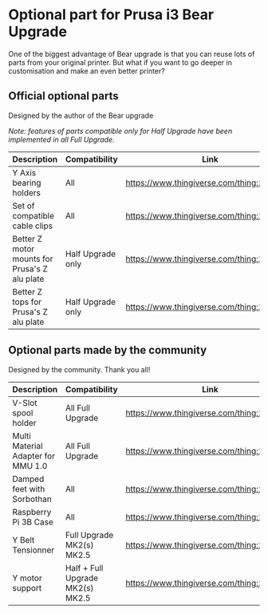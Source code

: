 # Optional part for Prusa i3 Bear Upgrade

One of the biggest advantage of Bear upgrade is that you can reuse lots of parts from your original printer. But what if you want to go deeper in customisation and make an even better printer?


## Official optional parts

Designed by the author of the Bear upgrade

*Note: features of parts compatible only for Half Upgrade have been implemented in all Full Upgrade.*

| Description | Compatibility | Link |
|-------------|---------------|------|
| Y Axis bearing holders | All | https://www.thingiverse.com/thing:2823171 |
| Set of compatible cable clips | All | https://www.thingiverse.com/thing:2676595 |
| Better Z motor mounts for Prusa's Z alu plate | Half Upgrade only | https://www.thingiverse.com/thing:2775169 |
| Better Z tops for Prusa's Z alu plate | Half Upgrade only | https://www.thingiverse.com/thing:2552246 |



## Optional parts made by the community 

Designed by the community. Thank you all!

| Description | Compatibility | Link |
|-------------|---------------|------|
| V-Slot spool holder | All Full Upgrade | https://www.thingiverse.com/thing:2846383 |
| Multi Material Adapter for MMU 1.0 | All Full Upgrade | https://www.thingiverse.com/thing:2831583 |
| Damped feet with Sorbothan | All | https://www.thingiverse.com/thing:2844995 |
| Raspberry Pi 3B Case | All | https://www.thingiverse.com/thing:2869086 |
| Y Belt Tensionner | Full Upgrade MK2(s) MK2.5 | https://www.thingiverse.com/thing:2904281 |
| Y motor support | Half + Full Upgrade MK2(s) MK2.5 | https://www.thingiverse.com/thing:2929471 |